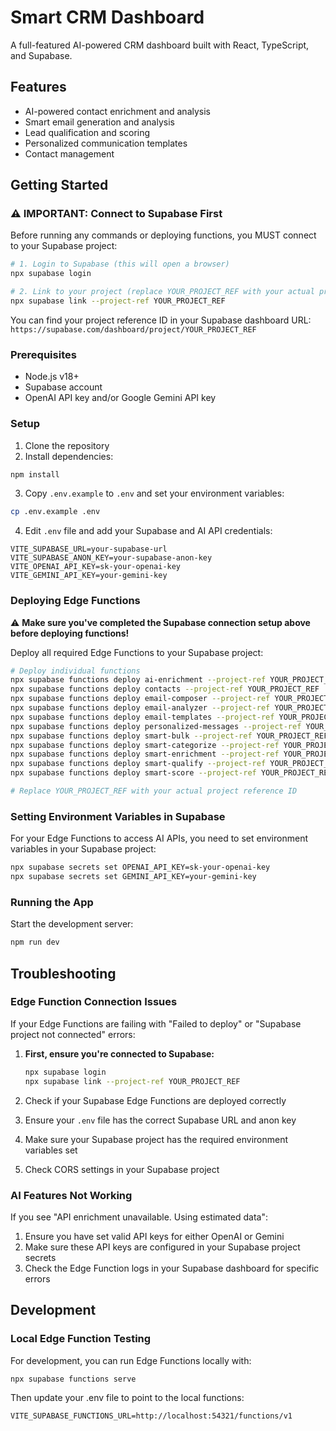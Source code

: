 # Smart CRM Dashboard

A full-featured AI-powered CRM dashboard built with React, TypeScript, and Supabase.

## Features

- AI-powered contact enrichment and analysis
- Smart email generation and analysis
- Lead qualification and scoring
- Personalized communication templates
- Contact management

## Getting Started

### ⚠️ IMPORTANT: Connect to Supabase First

Before running any commands or deploying functions, you MUST connect to your Supabase project:

```bash
# 1. Login to Supabase (this will open a browser)
npx supabase login

# 2. Link to your project (replace YOUR_PROJECT_REF with your actual project reference)
npx supabase link --project-ref YOUR_PROJECT_REF
```

You can find your project reference ID in your Supabase dashboard URL:
`https://supabase.com/dashboard/project/YOUR_PROJECT_REF`

### Prerequisites

- Node.js v18+
- Supabase account
- OpenAI API key and/or Google Gemini API key

### Setup

1. Clone the repository
2. Install dependencies:

```bash
npm install
```

3. Copy `.env.example` to `.env` and set your environment variables:

```bash
cp .env.example .env
```

4. Edit `.env` file and add your Supabase and AI API credentials:

```
VITE_SUPABASE_URL=your-supabase-url
VITE_SUPABASE_ANON_KEY=your-supabase-anon-key
VITE_OPENAI_API_KEY=sk-your-openai-key
VITE_GEMINI_API_KEY=your-gemini-key
```

### Deploying Edge Functions

⚠️ **Make sure you've completed the Supabase connection setup above before deploying functions!**

Deploy all required Edge Functions to your Supabase project:

```bash
# Deploy individual functions
npx supabase functions deploy ai-enrichment --project-ref YOUR_PROJECT_REF
npx supabase functions deploy contacts --project-ref YOUR_PROJECT_REF
npx supabase functions deploy email-composer --project-ref YOUR_PROJECT_REF
npx supabase functions deploy email-analyzer --project-ref YOUR_PROJECT_REF
npx supabase functions deploy email-templates --project-ref YOUR_PROJECT_REF
npx supabase functions deploy personalized-messages --project-ref YOUR_PROJECT_REF
npx supabase functions deploy smart-bulk --project-ref YOUR_PROJECT_REF
npx supabase functions deploy smart-categorize --project-ref YOUR_PROJECT_REF
npx supabase functions deploy smart-enrichment --project-ref YOUR_PROJECT_REF
npx supabase functions deploy smart-qualify --project-ref YOUR_PROJECT_REF
npx supabase functions deploy smart-score --project-ref YOUR_PROJECT_REF

# Replace YOUR_PROJECT_REF with your actual project reference ID
```

### Setting Environment Variables in Supabase

For your Edge Functions to access AI APIs, you need to set environment variables in your Supabase project:

```bash
npx supabase secrets set OPENAI_API_KEY=sk-your-openai-key
npx supabase secrets set GEMINI_API_KEY=your-gemini-key
```

### Running the App

Start the development server:

```bash
npm run dev
```

## Troubleshooting

### Edge Function Connection Issues

If your Edge Functions are failing with "Failed to deploy" or "Supabase project not connected" errors:

1. **First, ensure you're connected to Supabase:**
   ```bash
   npx supabase login
   npx supabase link --project-ref YOUR_PROJECT_REF
   ```

2. Check if your Supabase Edge Functions are deployed correctly
3. Ensure your `.env` file has the correct Supabase URL and anon key
4. Make sure your Supabase project has the required environment variables set
5. Check CORS settings in your Supabase project

### AI Features Not Working

If you see "API enrichment unavailable. Using estimated data":

1. Ensure you have set valid API keys for either OpenAI or Gemini
2. Make sure these API keys are configured in your Supabase project secrets
3. Check the Edge Function logs in your Supabase dashboard for specific errors

## Development

### Local Edge Function Testing

For development, you can run Edge Functions locally with:

```bash
npx supabase functions serve
```

Then update your .env file to point to the local functions:

```
VITE_SUPABASE_FUNCTIONS_URL=http://localhost:54321/functions/v1
```